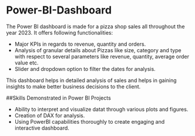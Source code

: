 # Power-BI-Dashboard
The Power BI dashboard is made for a pizza shop sales all throughout the year 2023. It offers following functionalities:
* Major KPIs in regards to revenue, quantity and orders.
* Analysis of granular details about Pizzas like size, category and type with respect to several parameters like revenue, quantity, average order value etc.
* Slider and dropdown option to filter the dates for analysis.

This dashboard helps in detailed analysis of sales and helps in gaining insights to make better business decisions to the client.

##Skills Demonstrated in Power BI Projects
* Ability to interpret and visualize datat through various plots and figures.
* Creation of DAX for analysis.
* Using PowerBI capabilities thoroughly to create engaging and interactive dashboard. 

